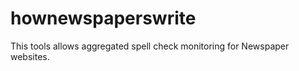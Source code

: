 hownewspaperswrite
==================

This tools allows aggregated spell check monitoring for Newspaper websites.
